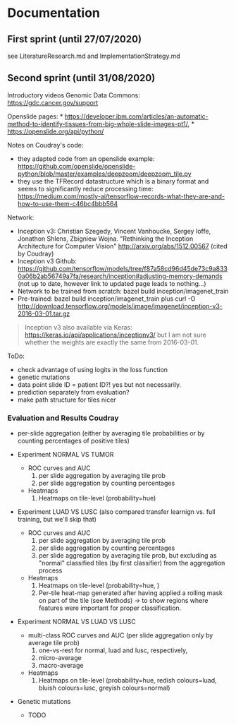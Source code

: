 # Documentation
## First sprint (until 27/07/2020)
see LiteratureResearch.md and ImplementationStrategy.md

## Second sprint (until 31/08/2020)

Introductory videos Genomic Data Commons: <https://gdc.cancer.gov/support>

Openslide pages: 
    * <https://developer.ibm.com/articles/an-automatic-method-to-identify-tissues-from-big-whole-slide-images-pt1/>, 
    * <https://openslide.org/api/python/>

Notes on Coudray's code: 
* they adapted code from an openslide example: <https://github.com/openslide/openslide-python/blob/master/examples/deepzoom/deepzoom_tile.py>
* they use the TFRecord datastructure which is a binary format and seems to significantly reduce processing time: https://medium.com/mostly-ai/tensorflow-records-what-they-are-and-how-to-use-them-c46bc4bbb564

Network: 
* Inception v3: Christian Szegedy, Vincent Vanhoucke, Sergey Ioffe, Jonathon Shlens, Zbigniew Wojna. "Rethinking the Inception Architecture for Computer Vision" http://arxiv.org/abs/1512.00567 (cited by Coudray)
* Inception v3 Github: https://github.com/tensorflow/models/tree/f87a58cd96d45de73c9a8330a06b2ab56749a7fa/research/inception#adjusting-memory-demands (not up to date, however link to updated page leads to nothing...)
* Network to be trained from scratch: bazel build inception/imagenet_train
* Pre-trained: bazel build inception/imagenet_train 
plus curl -O http://download.tensorflow.org/models/image/imagenet/inception-v3-2016-03-01.tar.gz
> Inception v3 also available via Keras: https://keras.io/api/applications/inceptionv3/ but I am not sure whether the weights are exactly the same from 2016-03-01. 

ToDo: 
* check advantage of using logits in the loss function
* genetic mutations 
* data point slide ID = patient ID?! yes but not necessarily. 
* prediction separately from evaluation? 
* make path structure for tiles nicer

### Evaluation and Results Coudray 
* per-slide aggregation (either by averaging tile probabilities or by counting percentages of positive tiles)

* Experiment NORMAL VS TUMOR
    * ROC curves and AUC 
        1) per slide aggregation by averaging tile prob
        2) per slide aggregation by counting percentages
    * Heatmaps
        1) Heatmaps on tile-level (probability=hue)

* Experiment LUAD VS LUSC (also compared transfer learnign vs. full training, but we'll skip that)  
    * ROC curves and AUC
        1) per slide aggregation by averaging tile prob
        2) per slide aggregation by counting percentages
        3) per slide aggregation by averaging tile prob, but excluding as "normal" classified tiles (by first classifier) from the aggregation process
    * Heatmaps
        1) Heatmaps on tile-level (probability=hue, )
        2) Per-tile heat-map generated after having applied a rolling mask on part of the tile (see Methods) -> to show regions where features were important for proper classification.

* Experiment NORMAL VS LUAD VS LUSC 
    * multi-class ROC curves and AUC (per slide aggregation only by average tile prob)
        1) one-vs-rest for normal, luad and lusc, respectively, 
        2) micro-average
        3) macro-average
    * Heatmaps
        1) Heatmaps on tile-level (probability=hue, redish colours=luad, bluish colours=lusc, greyish colours=normal) 

* Genetic mutations 
    * TODO